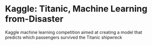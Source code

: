 # Kaggle: Titanic, Machine Learning from-Disaster
Kaggle machine learning competition aimed at creating a model that predicts which passengers survived the Titanic shipwreck
